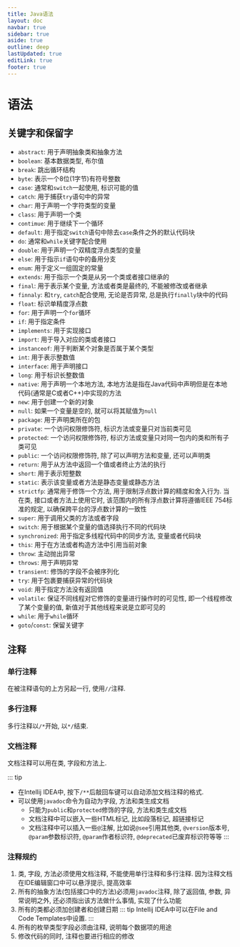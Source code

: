 ```yaml
---
title: Java语法
layout: doc
navbar: true
sidebar: true
aside: true
outline: deep
lastUpdated: true
editLink: true
footer: true
---
```


# 语法

## 关键字和保留字

- `abstract`: 用于声明抽象类和抽象方法
- `boolean`: 基本数据类型, 布尔值
- `break`: 跳出循环结构
- `byte`: 表示一个8位(1字节)有符号整数
- `case`: 通常和`switch`一起使用, 标识可能的值
- `catch`: 用于捕获`try`语句中的异常
- `char`: 用于声明一个字符类型的变量
- `class`: 用于声明一个类
- `contimue`: 用于继续下一个循环
- `default`: 用于指定`switch`语句中除去`case`条件之外的默认代码块
- `do`: 通常和`while`关键字配合使用
- `double`: 用于声明一个双精度浮点类型的变量
- `else`:  用于指示`if`语句中的备用分支
- `enum`: 用于定义一组固定的常量
- `extends`: 用于指示一个类是从另一个类或者接口继承的
- `final`: 用于表示某个变量, 方法或者类是最终的, 不能被修改或者继承
- `finnaly`: 和`try`, `catch`配合使用, 无论是否异常, 总是执行`finally`块中的代码
- `float`: 标识单精度浮点数
- `for`: 用于声明一个`for`循环
- `if`: 用于指定条件
- `implements`: 用于实现接口
- `import`: 用于导入对应的类或者接口
- `instanceof`: 用于判断某个对象是否属于某个类型
- `int`: 用于表示整数值
- `interface`: 用于声明接口
- `long`: 用于标识长整数值
- `native`: 用于声明一个本地方法, 本地方法是指在Java代码中声明但是在本地代码(通常是C或者C++)中实现的方法
- `new`: 用于创建一个新的对象
- `null`: 如果一个变量是空的, 就可以将其赋值为`null`
- `package`: 用于声明类所在的包
- `private`: 一个访问权限修饰符, 标识方法或变量只对当前类可见
- `protected`: 一个访问权限修饰符, 标识方法或变量只对同一包内的类和所有子类可见
- `public`: 一个访问权限修饰符, 除了可以声明方法和变量, 还可以声明类
- `return`: 用于从方法中返回一个值或者终止方法的执行
- `short`: 用于表示短整数
- `static`: 表示该变量或者方法是静态变量或静态方法
- `strictfp`: 通常用于修饰一个方法, 用于限制浮点数计算的精度和舍入行为. 当在类, 接口或者方法上使用它时, 该范围内的所有浮点数计算将遵循IEEE 754标准的规定, 以确保跨平台的浮点数计算的一致性
- `super`: 用于调用父类的方法或者字段 
- `switch`: 用于根据某个变量的值选择执行不同的代码块
- `synchronized`: 用于指定多线程代码中的同步方法, 变量或者代码块
- `this`: 用于在方法或者构造方法中引用当前对象
- `throw`: 主动抛出异常
- `throws`: 用于声明异常
- `transient`: 修饰的字段不会被序列化
- `try`: 用于包裹要捕获异常的代码块
- `void`: 用于指定方法没有返回值
- `volatile`: 保证不同线程对它修饰的变量进行操作时的可见性, 即一个线程修改了某个变量的值, 新值对于其他线程来说是立即可见的
- `while`: 用于`while`循环
- `goto`/`const`: 保留关键字

## 注释

### 单行注释

在被注释语句的上方另起一行, 使用`//`注释.

### 多行注释

多行注释以`/*`开始, 以`*/`结束.

### 文档注释

文档注释可以用在类, 字段和方法上. 

::: tip
- 在Intellij IDEA中, 按下`/**`后敲回车键可以自动添加文档注释的格式.
- 可以使用`javadoc`命令为自动为字段, 方法和类生成文档
    - 只能为`public`和`protected`修饰的字段, 方法和类生成文档
    - 文档注释中可以嵌入一些HTML标记, 比如段落标记, 超链接标记
    - 文档注释中可以插入一些`@`注解, 比如说`@see`引用其他类, `@version`版本号, `@param`参数标识符, `@param`作者标识符, `@deprecated`已废弃标识符等等
:::

### 注释规约

1. 类, 字段, 方法必须使用文档注释, 不能使用单行注释和多行注释. 因为注释文档在IDE编辑窗口中可以悬浮提示, 提高效率
2. 所有的抽象方法(包括接口中的方法)必须用`javadoc`注释, 除了返回值, 参数, 异常说明之外, 还必须指出该方法做什么事情, 实现了什么功能
3. 所有的类都必须加创建者和创建日期
    ::: tip
    Intellij IDEA中可以在File and Code Templates中设置.
    :::
4. 所有的枚举类型字段必须由注释, 说明每个数据项的用途
5. 修改代码的同时, 注释也要进行相应的修改
